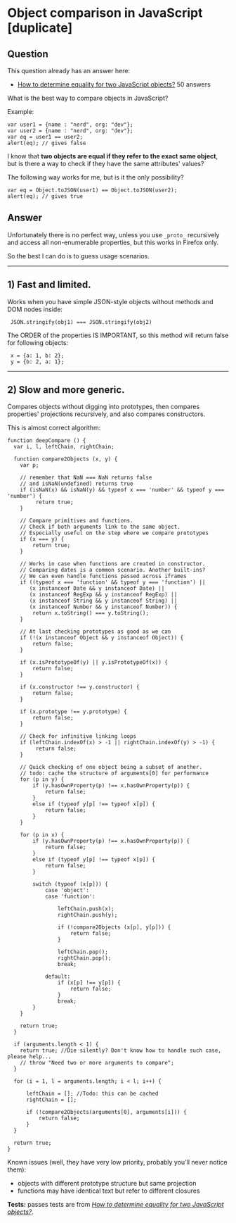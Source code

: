 
# Object comparison in JavaScript [duplicate]

## Question
        
This question already has an answer here:

*   [How to determine equality for two JavaScript objects?](/questions/201183/how-to-determine-equality-for-two-javascript-objects) 50 answers

What is the best way to compare objects in JavaScript?

Example:

    var user1 = {name : "nerd", org: "dev"};
    var user2 = {name : "nerd", org: "dev"};
    var eq = user1 == user2;
    alert(eq); // gives false
    

I know that **two objects are equal if they refer to the exact same object**, but is there a way to check if they have the same attributes' values?

The following way works for me, but is it the only possibility?

    var eq = Object.toJSON(user1) == Object.toJSON(user2);
    alert(eq); // gives true

## Answer
        
Unfortunately there is no perfect way, unless you use `_proto_` recursively and access all non-enumerable properties, but this works in Firefox only.

So the best I can do is to guess usage scenarios.

* * *

**1) Fast and limited.**
------------------------

Works when you have simple JSON-style objects without methods and DOM nodes inside:

     JSON.stringify(obj1) === JSON.stringify(obj2) 
    

The ORDER of the properties IS IMPORTANT, so this method will return false for following objects:

     x = {a: 1, b: 2};
     y = {b: 2, a: 1};
    

* * *

**2) Slow and more generic.**
-----------------------------

Compares objects without digging into prototypes, then compares properties' projections recursively, and also compares constructors.

This is almost correct algorithm:

    function deepCompare () {
      var i, l, leftChain, rightChain;
    
      function compare2Objects (x, y) {
        var p;
    
        // remember that NaN === NaN returns false
        // and isNaN(undefined) returns true
        if (isNaN(x) && isNaN(y) && typeof x === 'number' && typeof y === 'number') {
             return true;
        }
    
        // Compare primitives and functions.     
        // Check if both arguments link to the same object.
        // Especially useful on the step where we compare prototypes
        if (x === y) {
            return true;
        }
    
        // Works in case when functions are created in constructor.
        // Comparing dates is a common scenario. Another built-ins?
        // We can even handle functions passed across iframes
        if ((typeof x === 'function' && typeof y === 'function') ||
           (x instanceof Date && y instanceof Date) ||
           (x instanceof RegExp && y instanceof RegExp) ||
           (x instanceof String && y instanceof String) ||
           (x instanceof Number && y instanceof Number)) {
            return x.toString() === y.toString();
        }
    
        // At last checking prototypes as good as we can
        if (!(x instanceof Object && y instanceof Object)) {
            return false;
        }
    
        if (x.isPrototypeOf(y) || y.isPrototypeOf(x)) {
            return false;
        }
    
        if (x.constructor !== y.constructor) {
            return false;
        }
    
        if (x.prototype !== y.prototype) {
            return false;
        }
    
        // Check for infinitive linking loops
        if (leftChain.indexOf(x) > -1 || rightChain.indexOf(y) > -1) {
             return false;
        }
    
        // Quick checking of one object being a subset of another.
        // todo: cache the structure of arguments[0] for performance
        for (p in y) {
            if (y.hasOwnProperty(p) !== x.hasOwnProperty(p)) {
                return false;
            }
            else if (typeof y[p] !== typeof x[p]) {
                return false;
            }
        }
    
        for (p in x) {
            if (y.hasOwnProperty(p) !== x.hasOwnProperty(p)) {
                return false;
            }
            else if (typeof y[p] !== typeof x[p]) {
                return false;
            }
    
            switch (typeof (x[p])) {
                case 'object':
                case 'function':
    
                    leftChain.push(x);
                    rightChain.push(y);
    
                    if (!compare2Objects (x[p], y[p])) {
                        return false;
                    }
    
                    leftChain.pop();
                    rightChain.pop();
                    break;
    
                default:
                    if (x[p] !== y[p]) {
                        return false;
                    }
                    break;
            }
        }
    
        return true;
      }
    
      if (arguments.length < 1) {
        return true; //Die silently? Don't know how to handle such case, please help...
        // throw "Need two or more arguments to compare";
      }
    
      for (i = 1, l = arguments.length; i < l; i++) {
    
          leftChain = []; //Todo: this can be cached
          rightChain = [];
    
          if (!compare2Objects(arguments[0], arguments[i])) {
              return false;
          }
      }
    
      return true;
    }
    

Known issues (well, they have very low priority, probably you'll never notice them):

*   objects with different prototype structure but same projection
*   functions may have identical text but refer to different closures

**Tests:** passes tests are from _[How to determine equality for two JavaScript objects?](https://stackoverflow.com/a/16788517/139361)_.
